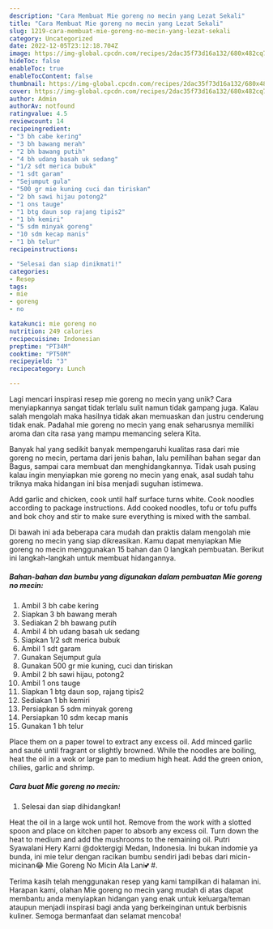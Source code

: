 ```yaml
---
description: "Cara Membuat Mie goreng no mecin yang Lezat Sekali"
title: "Cara Membuat Mie goreng no mecin yang Lezat Sekali"
slug: 1219-cara-membuat-mie-goreng-no-mecin-yang-lezat-sekali
category: Uncategorized
date: 2022-12-05T23:12:18.704Z
image: https://img-global.cpcdn.com/recipes/2dac35f73d16a132/680x482cq70/mie-goreng-no-mecin-foto-resep-utama.jpg
hideToc: false
enableToc: true
enableTocContent: false
thumbnail: https://img-global.cpcdn.com/recipes/2dac35f73d16a132/680x482cq70/mie-goreng-no-mecin-foto-resep-utama.jpg
cover: https://img-global.cpcdn.com/recipes/2dac35f73d16a132/680x482cq70/mie-goreng-no-mecin-foto-resep-utama.jpg
author: Admin
authorAv: notfound
ratingvalue: 4.5
reviewcount: 14
recipeingredient:
- "3 bh cabe kering"
- "3 bh bawang merah"
- "2 bh bawang putih"
- "4 bh udang basah uk sedang"
- "1/2 sdt merica bubuk"
- "1 sdt garam"
- "Sejumput gula"
- "500 gr mie kuning cuci dan tiriskan"
- "2 bh sawi hijau potong2"
- "1 ons tauge"
- "1 btg daun sop rajang tipis2"
- "1 bh kemiri"
- "5 sdm minyak goreng"
- "10 sdm kecap manis"
- "1 bh telur"
recipeinstructions:

- "Selesai dan siap dinikmati!"
categories:
- Resep
tags:
- mie
- goreng
- no

katakunci: mie goreng no 
nutrition: 249 calories
recipecuisine: Indonesian
preptime: "PT34M"
cooktime: "PT50M"
recipeyield: "3"
recipecategory: Lunch

---
```





Lagi mencari inspirasi resep mie goreng no mecin yang unik? Cara menyiapkannya sangat tidak terlalu sulit namun tidak gampang juga. Kalau salah mengolah maka hasilnya tidak akan memuaskan dan justru cenderung tidak enak. Padahal mie goreng no mecin yang enak seharusnya memiliki aroma dan cita rasa yang mampu memancing selera Kita.





Banyak hal yang sedikit banyak mempengaruhi kualitas rasa dari mie goreng no mecin, pertama dari jenis bahan, lalu pemilihan bahan segar dan Bagus, sampai cara membuat dan menghidangkannya. Tidak usah pusing kalau ingin menyiapkan mie goreng no mecin yang enak,      asal sudah tahu triknya maka hidangan ini bisa menjadi suguhan istimewa.














Add garlic and chicken, cook until half surface turns white. Cook noodles according to package instructions. Add cooked noodles, tofu or tofu puffs and bok choy and stir to make sure everything is mixed with the sambal.






Di bawah ini ada beberapa cara mudah dan praktis dalam mengolah mie goreng no mecin yang siap dikreasikan. Kamu dapat menyiapkan Mie goreng no mecin menggunakan 15 bahan dan 0 langkah pembuatan. Berikut ini langkah-langkah untuk membuat hidangannya.

<!--inarticleads1-->

##### Bahan-bahan dan bumbu yang digunakan dalam pembuatan Mie goreng no mecin:

1. Ambil 3 bh cabe kering
1. Siapkan 3 bh bawang merah
1. Sediakan 2 bh bawang putih
1. Ambil 4 bh udang basah uk sedang
1. Siapkan 1/2 sdt merica bubuk
1. Ambil 1 sdt garam
1. Gunakan Sejumput gula
1. Gunakan 500 gr mie kuning, cuci dan tiriskan
1. Ambil 2 bh sawi hijau, potong2
1. Ambil 1 ons tauge
1. Siapkan 1 btg daun sop, rajang tipis2
1. Sediakan 1 bh kemiri
1. Persiapkan 5 sdm minyak goreng
1. Persiapkan 10 sdm kecap manis
1. Gunakan 1 bh telur


Place them on a paper towel to extract any excess oil. Add minced garlic and sauté until fragrant or slightly browned. While the noodles are boiling, heat the oil in a wok or large pan to medium high heat. Add the green onion, chilies, garlic and shrimp. 

<!--inarticleads2-->

##### Cara buat Mie goreng no mecin:


1. Selesai dan siap dihidangkan!

Heat the oil in a large wok until hot. Remove from the work with a slotted spoon and place on kitchen paper to absorb any excess oil. Turn down the heat to medium and add the mushrooms to the remaining oil. Putri Syawalani Hery Karni @doktergigi Medan, Indonesia. Ini bukan indomie ya bunda, ini mie telur dengan racikan bumbu sendiri jadi bebas dari micin-micinan😂 Mie Goreng No Micin Ala Lani💕 #. 

Terima kasih telah menggunakan resep yang kami tampilkan di halaman ini. Harapan kami, olahan Mie goreng no mecin yang mudah di atas dapat membantu anda menyiapkan hidangan yang enak untuk keluarga/teman ataupun menjadi inspirasi bagi anda yang berkeinginan untuk berbisnis kuliner. Semoga bermanfaat dan selamat mencoba!
